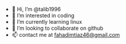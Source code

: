 - 👋 Hi, I’m @talib1996
- 👀 I’m interested in coding
- 🌱 I’m currently learning linux
- 💞️ I’m looking to collaborate on github
- 📫 contact me at fahadimtiaz46@gmail.com

<!---
talib1996/talib1996 is a ✨ special ✨ repository because its `README.md` (this file) appears on your GitHub profile.
You can click the Preview link to take a look at your changes.
--->
